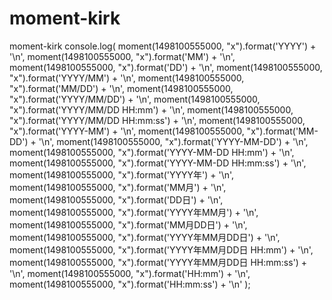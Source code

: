# moment-kirk
moment-kirk
console.log(
        moment(1498100555000, "x").format('YYYY') + '\n',
        moment(1498100555000, "x").format('MM') + '\n',
        moment(1498100555000, "x").format('DD') + '\n',
        moment(1498100555000, "x").format('YYYY/MM') + '\n',
        moment(1498100555000, "x").format('MM/DD') + '\n',
        moment(1498100555000, "x").format('YYYY/MM/DD') + '\n',
        moment(1498100555000, "x").format('YYYY/MM/DD HH:mm') + '\n',
        moment(1498100555000, "x").format('YYYY/MM/DD HH:mm:ss') + '\n',
        moment(1498100555000, "x").format('YYYY-MM') + '\n',
        moment(1498100555000, "x").format('MM-DD') + '\n',
        moment(1498100555000, "x").format('YYYY-MM-DD') + '\n',
        moment(1498100555000, "x").format('YYYY-MM-DD HH:mm') + '\n',
        moment(1498100555000, "x").format('YYYY-MM-DD HH:mm:ss') + '\n',
        moment(1498100555000, "x").format('YYYY年') + '\n',
        moment(1498100555000, "x").format('MM月') + '\n',
        moment(1498100555000, "x").format('DD日') + '\n',
        moment(1498100555000, "x").format('YYYY年MM月') + '\n',
        moment(1498100555000, "x").format('MM月DD日') + '\n',
        moment(1498100555000, "x").format('YYYY年MM月DD日') + '\n',
        moment(1498100555000, "x").format('YYYY年MM月DD日 HH:mm') + '\n',
        moment(1498100555000, "x").format('YYYY年MM月DD日 HH:mm:ss') + '\n',
        moment(1498100555000, "x").format('HH:mm') + '\n',
        moment(1498100555000, "x").format('HH:mm:ss') + '\n'
    );
